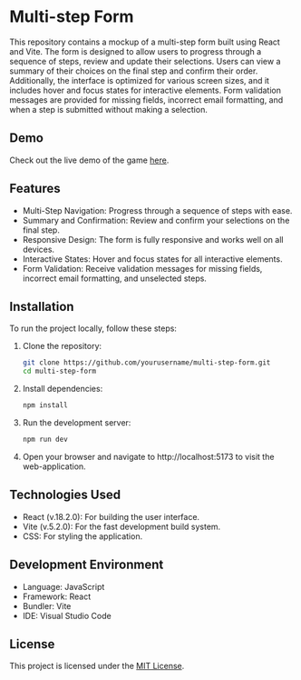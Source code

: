 # Multi-step Form
This repository contains a mockup of a multi-step form built using React and Vite. The form is designed to allow users to progress through a sequence of steps, review and update their selections. Users can view a summary of their choices on the final step and confirm their order. Additionally, the interface is optimized for various screen sizes, and it includes hover and focus states for interactive elements. Form validation messages are provided for missing fields, incorrect email formatting, and when a step is submitted without making a selection.

## Demo
Check out the live demo of the game [here](https://infinitee404.github.io/multistep-form/).

## Features
- Multi-Step Navigation: Progress through a sequence of steps with ease.
- Summary and Confirmation: Review and confirm your selections on the final step.
- Responsive Design: The form is fully responsive and works well on all devices.
- Interactive States: Hover and focus states for all interactive elements.
- Form Validation: Receive validation messages for missing fields, incorrect email formatting, and unselected steps.

## Installation
To run the project locally, follow these steps:

1. Clone the repository:
   ```bash
   git clone https://github.com/yourusername/multi-step-form.git
   cd multi-step-form
   ```

2. Install dependencies:
   ```bash
   npm install
   ```
3. Run the development server:
   ```bash
   npm run dev
   ```
4. Open your browser and navigate to http://localhost:5173 to visit the web-application.

## Technologies Used
- React (v.18.2.0): For building the user interface.
- Vite (v.5.2.0): For the fast development build system.
- CSS: For styling the application.

## Development Environment
- Language: JavaScript
- Framework: React
- Bundler: Vite
- IDE: Visual Studio Code 

## License
This project is licensed under the [MIT License](https://rem.mit-license.org).
